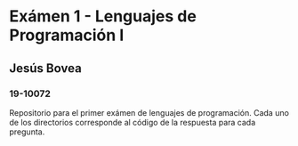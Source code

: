 # Exámen 1 - Lenguajes de Programación I
## Jesús Bovea
### 19-10072
Repositorio para el primer exámen de lenguajes de programación. Cada uno de los directorios corresponde al código de la respuesta para cada pregunta.